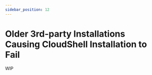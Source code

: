 ```yaml
---
sidebar_position: 12
---
```


# Older 3rd-party Installations Causing CloudShell Installation to Fail

WIP
